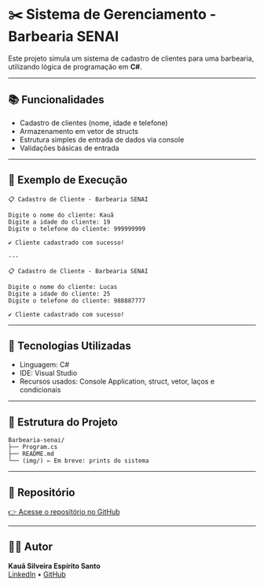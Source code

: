 # ✂️ Sistema de Gerenciamento - Barbearia SENAI

Este projeto simula um sistema de cadastro de clientes para uma barbearia, utilizando lógica de programação em **C#**.

---

## 📚 Funcionalidades

- Cadastro de clientes (nome, idade e telefone)
- Armazenamento em vetor de structs
- Estrutura simples de entrada de dados via console
- Validações básicas de entrada

---

## 🧪 Exemplo de Execução

```
📋 Cadastro de Cliente - Barbearia SENAI

Digite o nome do cliente: Kauã
Digite a idade do cliente: 19
Digite o telefone do cliente: 999999999

✔️ Cliente cadastrado com sucesso!

---

📋 Cadastro de Cliente - Barbearia SENAI

Digite o nome do cliente: Lucas
Digite a idade do cliente: 25
Digite o telefone do cliente: 988887777

✔️ Cliente cadastrado com sucesso!
```

---

## 🧰 Tecnologias Utilizadas

- Linguagem: C#
- IDE: Visual Studio
- Recursos usados: Console Application, struct, vetor, laços e condicionais

---

## 📁 Estrutura do Projeto

```
Barbearia-senai/
├── Program.cs
├── README.md
└── (img/) ← Em breve: prints do sistema
```

---

## 🔗 Repositório

[👉 Acesse o repositório no GitHub](https://github.com/KauaSilveiraSanto/Barbearia-senai)

---

## 👨‍💻 Autor

**Kauã Silveira Espírito Santo**  
[LinkedIn](https://www.linkedin.com/in/kauã-silveira-espirito-santo/) • [GitHub](https://github.com/KauaSilveiraSanto)
